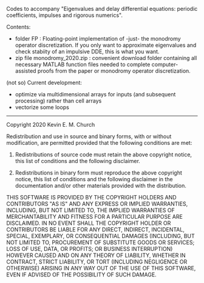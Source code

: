 Codes to accompany "Eigenvalues and delay differential equations: periodic coefficients, impulses and rigorous numerics".

Contents: 
- folder FP : Floating-point implementation of -just- the monodromy operator discretization. If you only want to approximate eigenvalues and check stabiity of an impulsive DDE, this is what you want.
- zip file monodromy_2020.zip : convenient download folder containing all necessary MATLAB function files needed to complete computer-assisted proofs from the paper or monodromy operator discretization. 

(not so) Current development:
- optimize via multidimensional arrays for inputs (and subsequent processing) rather than cell arrays
- vectorize some loops

-----

Copyright 2020 Kevin E. M. Church

Redistribution and use in source and binary forms, with or without modification, are permitted provided that the following conditions are met:

1. Redistributions of source code must retain the above copyright notice, this list of conditions and the following disclaimer.

2. Redistributions in binary form must reproduce the above copyright notice, this list of conditions and the following disclaimer in the documentation and/or other materials provided with the distribution.

THIS SOFTWARE IS PROVIDED BY THE COPYRIGHT HOLDERS AND CONTRIBUTORS "AS IS" AND ANY EXPRESS OR IMPLIED WARRANTIES, INCLUDING, BUT NOT LIMITED TO, THE IMPLIED WARRANTIES OF MERCHANTABILITY AND FITNESS FOR A PARTICULAR PURPOSE ARE DISCLAIMED. IN NO EVENT SHALL THE COPYRIGHT HOLDER OR CONTRIBUTORS BE LIABLE FOR ANY DIRECT, INDIRECT, INCIDENTAL, SPECIAL, EXEMPLARY, OR CONSEQUENTIAL DAMAGES (INCLUDING, BUT NOT LIMITED TO, PROCUREMENT OF SUBSTITUTE GOODS OR SERVICES; LOSS OF USE, DATA, OR PROFITS; OR BUSINESS INTERRUPTION) HOWEVER CAUSED AND ON ANY THEORY OF LIABILITY, WHETHER IN CONTRACT, STRICT LIABILITY, OR TORT (INCLUDING NEGLIGENCE OR OTHERWISE) ARISING IN ANY WAY OUT OF THE USE OF THIS SOFTWARE, EVEN IF ADVISED OF THE POSSIBILITY OF SUCH DAMAGE.
